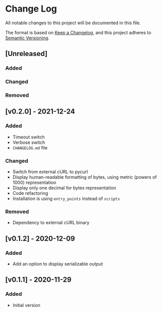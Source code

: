 # Change Log

All notable changes to this project will be documented in this file.

The format is based on [Keep a Changelog](https://keepachangelog.com/en/1.0.0/),
and this project adheres to [Semantic Versioning](https://semver.org/spec/v2.0.0.html).

## [Unreleased]

### Added
### Changed
### Removed

## [v0.2.0] - 2021-12-24

### Added

* Timeout switch
* Verbose switch
* `CHANGELOG.md` file

### Changed

* Switch from external cURL to pycurl
* Display human-readable formatting of bytes, using metric (powers of 1000) representation
* Display only one decimal for bytes representation
* Code refactoring
* Installation is using `entry_points` instead of `scripts`

### Removed

* Dependency to external cURL binary

## [v0.1.2] - 2020-12-09

### Added

* Add an option to display serializable output

## [v0.1.1] - 2020-11-29

### Added

* Initial version
